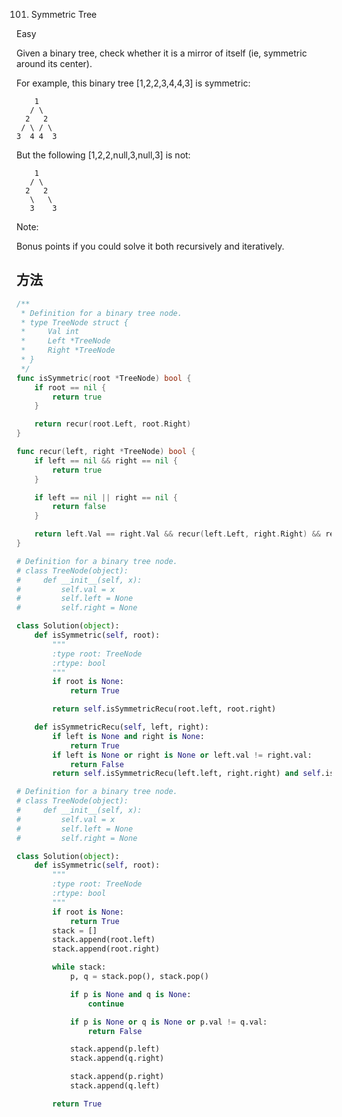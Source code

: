 101. Symmetric Tree


Easy


Given a binary tree, check whether it is a mirror of itself (ie, symmetric around its center).

For example, this binary tree [1,2,2,3,4,4,3] is symmetric:

```
    1
   / \
  2   2
 / \ / \
3  4 4  3
```

But the following [1,2,2,null,3,null,3] is not:

```
    1
   / \
  2   2
   \   \
   3    3
```

Note:

Bonus points if you could solve it both recursively and iteratively.

## 方法




```go
/**
 * Definition for a binary tree node.
 * type TreeNode struct {
 *     Val int
 *     Left *TreeNode
 *     Right *TreeNode
 * }
 */
func isSymmetric(root *TreeNode) bool {
	if root == nil {
		return true 
	}

	return recur(root.Left, root.Right)
}

func recur(left, right *TreeNode) bool {
	if left == nil && right == nil {
		return true
	}

	if left == nil || right == nil {
		return false
	}

	return left.Val == right.Val && recur(left.Left, right.Right) && recur(left.Right, right.Left)
}


```


```python
# Definition for a binary tree node.
# class TreeNode(object):
#     def __init__(self, x):
#         self.val = x
#         self.left = None
#         self.right = None

class Solution(object):
    def isSymmetric(self, root):
        """
        :type root: TreeNode
        :rtype: bool
        """
        if root is None:
            return True

        return self.isSymmetricRecu(root.left, root.right)

    def isSymmetricRecu(self, left, right):
        if left is None and right is None:
            return True
        if left is None or right is None or left.val != right.val:
            return False
        return self.isSymmetricRecu(left.left, right.right) and self.isSymmetricRecu(left.right, right.left)
```


```python
# Definition for a binary tree node.
# class TreeNode(object):
#     def __init__(self, x):
#         self.val = x
#         self.left = None
#         self.right = None

class Solution(object):
    def isSymmetric(self, root):
        """
        :type root: TreeNode
        :rtype: bool
        """
        if root is None:
            return True
        stack = []
        stack.append(root.left)
        stack.append(root.right)

        while stack:
            p, q = stack.pop(), stack.pop()

            if p is None and q is None:
                continue

            if p is None or q is None or p.val != q.val:
                return False

            stack.append(p.left)
            stack.append(q.right)

            stack.append(p.right)
            stack.append(q.left)

        return True
```